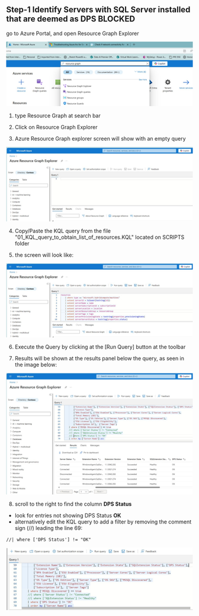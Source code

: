 ## Step-1 Identify Servers with SQL Server installed that are deemed as DPS BLOCKED
go to Azure Portal, and open Resource Graph Explorer<br>

![Alt text](IMAGES/001_AzurePortal_OpenResourceGraph.jpg "Azure Portal")

1. type Resource Graph at search bar<br>
2. Click on Resource Graph Explorer<br>

3. Azure Resource Graph explorer screen will show with an empty query<br>

![Alt text](IMAGES/002_ResourceGraph_NewQuery.jpg "New Query")
<br>

4. Copy/Paste the KQL query from the file "01_KQL_query_to_obtain_list_of_resources.KQL" located on SCRIPTS folder

5. the screen will look like:<br>

![Alt text](IMAGES/003_ResourceGraph_DPSQuery.jpg "KQL Query")<br>

6. Execute the Query by clicking at the [Run Query] button at the toolbar<br>

7. Results will be shown at the results panel below the query, as seen in the image below:<br>

![Alt text](IMAGES/004_ResourceGraph_DPSQuery_Results.jpg "Query Results")<br>

8. scroll to the right to find the column **DPS Status**<br>
* look for entries not showing DPS Status **OK**<br>
* alternatively edit the KQL query to add a filter by removing the comment sign (//) leading the line 69:<br>
```
//| where ['DPS Status'] != "OK"
```
![Alt text](IMAGES/005_ResourceGraph_DPSQuery_edited.jpg "KQL Query for DPS")<br>
